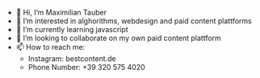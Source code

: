 - 👋 Hi, I’m Maximilian Tauber
- 👀 I’m interested in alghorithms, webdesign and paid content plattforms
- 🌱 I’m currently learning javascript
- 💞️ I’m looking to collaborate on my own paid content plattform
- 📫 How to reach me: 
  - Instagram: bestcontent.de 
  - Phone Number: +39 320 575 4020
